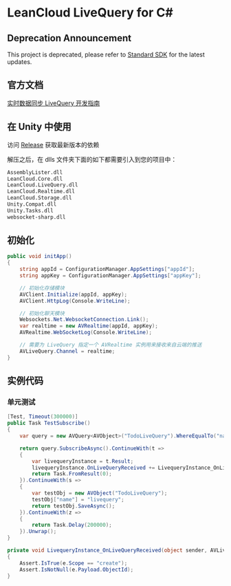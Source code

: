 # LeanCloud LiveQuery for C#

## Deprecation Announcement

This project is deprecated, please refer to [Standard SDK](https://github.com/leancloud/csharp-sdk) for the latest updates.

## 官方文档

[实时数据同步 LiveQuery 开发指南](https://leancloud.cn/docs/livequery-guide.html)

## 在 Unity 中使用

访问 [Release](https://github.com/leancloud/LiveQuery-SDK-dotNET/releases) 获取最新版本的依赖

解压之后，在 dlls 文件夹下面的如下都需要引入到您的项目中：

```sh
AssemblyLister.dll
LeanCloud.Core.dll
LeanCloud.LiveQuery.dll
LeanCloud.Realtime.dll
LeanCloud.Storage.dll
Unity.Compat.dll
Unity.Tasks.dll
websocket-sharp.dll
```

## 初始化

```cs
public void initApp()
{
    string appId = ConfigurationManager.AppSettings["appId"];
    string appKey = ConfigurationManager.AppSettings["appKey"];

    // 初始化存储模块
    AVClient.Initialize(appId, appKey);
    AVClient.HttpLog(Console.WriteLine);

    // 初始化聊天模块
    Websockets.Net.WebsocketConnection.Link();
    var realtime = new AVRealtime(appId, appKey);
    AVRealtime.WebSocketLog(Console.WriteLine);

    // 需要为 LiveQuery 指定一个 AVRealtime 实例用来接收来自云端的推送
    AVLiveQuery.Channel = realtime;
}
```

## 实例代码

### 单元测试

```cs
[Test, Timeout(300000)]
public Task TestSubscribe()
{
    var query = new AVQuery<AVObject>("TodoLiveQuery").WhereEqualTo("name", "livequery");

    return query.SubscribeAsync().ContinueWith(t =>
    {
        var livequeryInstance = t.Result;
        livequeryInstance.OnLiveQueryReceived += LivequeryInstance_OnLiveQueryReceived;
        return Task.FromResult(0);
    }).ContinueWith(s =>
    {
        var testObj = new AVObject("TodoLiveQuery");
        testObj["name"] = "livequery";
        return testObj.SaveAsync();
    }).ContinueWith(z =>
    {
        return Task.Delay(200000);
    }).Unwrap();
}

private void LivequeryInstance_OnLiveQueryReceived(object sender, AVLiveQueryEventArgs<AVObject> e)
{
    Assert.IsTrue(e.Scope == "create");
    Assert.IsNotNull(e.Payload.ObjectId);
}

```
